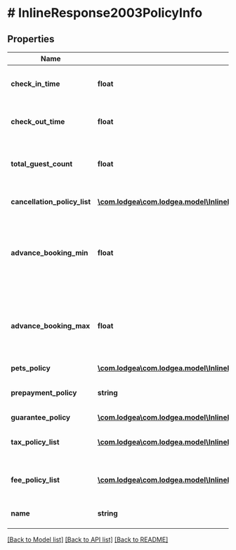 # # InlineResponse2003PolicyInfo

## Properties

Name | Type | Description | Notes
------------ | ------------- | ------------- | -------------
**check_in_time** | **float** | Check-in time (unix timestamp in ms). |
**check_out_time** | **float** | Check-out time (unix timestamp in ms). |
**total_guest_count** | **float** | The maximum number of guests allowed. | [optional]
**cancellation_policy_list** | [**\com.lodgea\com.lodgea.model\InlineResponse2003PropertyCancellationPolicyList[]**](InlineResponse2003PropertyCancellationPolicyList.md) | List of cancellation policies. |
**advance_booking_min** | **float** | The minimum number of days in advance a booking must be made |
**advance_booking_max** | **float** | The maximum number of days in advance a booking can be made |
**pets_policy** | [**\com.lodgea\com.lodgea.model\InlineResponse2003PropertyPetsPolicy**](InlineResponse2003PropertyPetsPolicy.md) |  | [optional]
**prepayment_policy** | **string** | The type of the prepayment policy. | [optional]
**guarantee_policy** | [**\com.lodgea\com.lodgea.model\InlineResponse2003PropertyGuaranteePolicy**](InlineResponse2003PropertyGuaranteePolicy.md) |  | [optional]
**tax_policy_list** | [**\com.lodgea\com.lodgea.model\InlineResponse2003PolicyInfoTaxPolicyList[]**](InlineResponse2003PolicyInfoTaxPolicyList.md) | A list of taxes and their policies. |
**fee_policy_list** | [**\com.lodgea\com.lodgea.model\InlineResponse2003PolicyInfoFeePolicyList[]**](InlineResponse2003PolicyInfoFeePolicyList.md) | A list of fees and their policies. |
**name** | **string** | The name of this policy. | [optional]

[[Back to Model list]](../../README.md#models) [[Back to API list]](../../README.md#endpoints) [[Back to README]](../../README.md)
